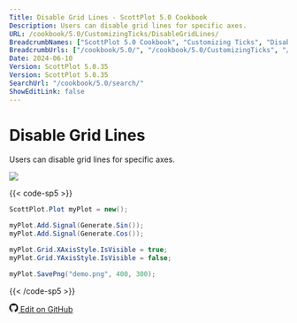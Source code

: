 ```yaml
---
Title: Disable Grid Lines - ScottPlot 5.0 Cookbook
Description: Users can disable grid lines for specific axes.
URL: /cookbook/5.0/CustomizingTicks/DisableGridLines/
BreadcrumbNames: ["ScottPlot 5.0 Cookbook", "Customizing Ticks", "Disable Grid Lines"]
BreadcrumbUrls: ["/cookbook/5.0/", "/cookbook/5.0/CustomizingTicks", "/cookbook/5.0/CustomizingTicks/DisableGridLines"]
Date: 2024-06-10
Version: ScottPlot 5.0.35
Version: ScottPlot 5.0.35
SearchUrl: "/cookbook/5.0/search/"
ShowEditLink: false
---
```


# Disable Grid Lines


Users can disable grid lines for specific axes.

[![](/cookbook/5.0/images/DisableGridLines.png?240610190353)](/cookbook/5.0/images/DisableGridLines.png?240610190353)

{{< code-sp5 >}}

```cs
ScottPlot.Plot myPlot = new();

myPlot.Add.Signal(Generate.Sin());
myPlot.Add.Signal(Generate.Cos());

myPlot.Grid.XAxisStyle.IsVisible = true;
myPlot.Grid.YAxisStyle.IsVisible = false;

myPlot.SavePng("demo.png", 400, 300);

```

{{< /code-sp5 >}}

<a href='https://github.com/ScottPlot/ScottPlot/blob/main/src/ScottPlot5/ScottPlot5%20Cookbook/Recipes/Axis/CustomizingTicks.cs'><svg xmlns="http://www.w3.org/2000/svg" width="16" height="16" fill="currentColor" class="mb-1 bi bi-github" viewBox="0 0 16 16">
  <path d="M8 0C3.58 0 0 3.58 0 8c0 3.54 2.29 6.53 5.47 7.59.4.07.55-.17.55-.38 0-.19-.01-.82-.01-1.49-2.01.37-2.53-.49-2.69-.94-.09-.23-.48-.94-.82-1.13-.28-.15-.68-.52-.01-.53.63-.01 1.08.58 1.23.82.72 1.21 1.87.87 2.33.66.07-.52.28-.87.51-1.07-1.78-.2-3.64-.89-3.64-3.95 0-.87.31-1.59.82-2.15-.08-.2-.36-1.02.08-2.12 0 0 .67-.21 2.2.82.64-.18 1.32-.27 2-.27s1.36.09 2 .27c1.53-1.04 2.2-.82 2.2-.82.44 1.1.16 1.92.08 2.12.51.56.82 1.27.82 2.15 0 3.07-1.87 3.75-3.65 3.95.29.25.54.73.54 1.48 0 1.07-.01 1.93-.01 2.2 0 .21.15.46.55.38A8.01 8.01 0 0 0 16 8c0-4.42-3.58-8-8-8"/>
</svg> Edit on GitHub</a>

